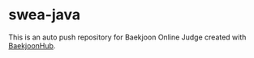 # swea-java
This is an auto push repository for Baekjoon Online Judge created with [BaekjoonHub](https://github.com/BaekjoonHub/BaekjoonHub).
